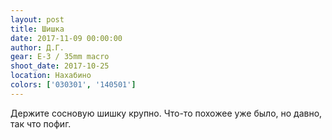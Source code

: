 ```yaml
---
layout: post
title: Шишка
date: 2017-11-09 00:00:00
author: Д.Г.
gear: E-3 / 35mm macro
shoot_date: 2017-10-25
location: Нахабино
colors: ['030301', '140501']
---
```

Держите сосновую шишку крупно. Что-то похожее уже было, но давно, так что пофиг.

